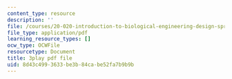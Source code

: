 ```yaml
---
content_type: resource
description: ''
file: /courses/20-020-introduction-to-biological-engineering-design-spring-2009/8d43c4993633be3b84cabe52fa7b9b9b_mXkOYxyChfg.pdf
file_type: application/pdf
learning_resource_types: []
ocw_type: OCWFile
resourcetype: Document
title: 3play pdf file
uid: 8d43c499-3633-be3b-84ca-be52fa7b9b9b
---
```

